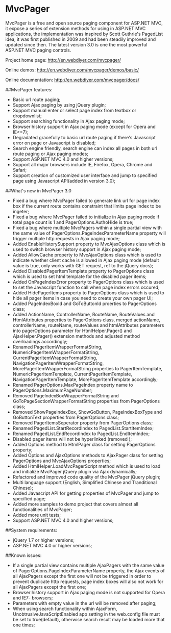 # MvcPager
MvcPager is a free and open source paging component for ASP.NET MVC, it expose a series of extension methods for using in ASP.NET MVC applications, the implementation was inspired by Scott Guthrie's PagedList<T> idea, it was first published in 2009 and had been steadily improved and updated since then. The latest version 3.0 is one the most powerful ASP.NET MVC paging controls.

Project home page: http://en.webdiyer.com/mvcpager/

Online demos: http://en.webdiyer.com/mvcpager/demos/basic/

Online documentation: http://en.webdiyer.com/mvcpager/docs/

##MvcPager features:

* Basic url route paging;
* Support Ajax paging by using jQuery plugin;
* Support manual enter or select page index from textbox or dropdownlist;
* Support searching functionality in Ajax paging mode;
* Browser history support in Ajax paging mode (except for Opera and IE<=7);
* Degradated gracefully to basic url route paging if there's Javascript error on page or Javascript is disabled;
* Search engine friendly, search engine can index all pages in both url route paging or Ajax paging modes;
* Support ASP.NET MVC 4.0 and higher versions;
* Support all major browsers include IE, Firefox, Opera, Chrome and Safari;
* Support creation of customized user interface and jump to specified page using Javascript API(added in version 3.0);

##What's new in MvcPager 3.0

* Fixed a bug where MvcPager failed to generate link url for page index box if the current route contains constraint that limits page index to be ingeter;
* Fixed a bug where MvcPager failed to initialize in Ajax paging mode if total page count is 1 and PagerOptions.AuthoHide is true;
* Fixed a bug where multiple MvcPagers within a single partial view with the same value of PagerOptions.PageIndexParameterName property will trigger multiple http requests in Ajax paging mode;
* Added EnableHistorySupport property to MvcAjaxOptions class which is used to switch browser history support in Ajax paging mode;
* Added AllowCache property to MvcAjaxOptions class which is used to indicate whether client cache is allowed in Ajax paging mode (default value is true, only works with GET request, ref to the jQuery docs);
* Added DisabledPagerItemTemplate property to PagerOptions class which is used to set html template for the disabled pager items;
* Added OnPageIndexError property to PagerOptions class which is used to set the Javascript function to call when page index errors occured;
* Added HidePagerItems property to PagerOptions class which is used to hide all pager items in case you need to create your own pager UI;
* Added PageIndexBoxId and GoToButtonId proerties to PagerOptions class;
* Added ActionName, ControllerName, RouteName, RouteValues and HtmlAttributes properties to PagerOptions class, merged actionName, controllerName, routeName, routeValues and htmlAttributes parameters into pagerOptions parameter for HtmlHelper.Pager() and AjaxHelper.Pager() extension methods and adjusted method overloadings accordingly;
* Renamed PagerItemWrapperFormatString, NumericPagerItemWrapperFormatString, CurrentPagerItemWrapperFormatString, NavigationPagerItemWrapperFormatString, MorePagerItemWrapperFormatString properties to PagerItemTemplate, NumericPagerItemTemplate, CurrentPagerItemTemplate, NavigationPagerItemTemplate, MorePagerItemTemplate accordingly;
* Renamed PagerOptions.MaxPageIndex property name to PagerOptions.MaximumPageNumber;
* Removed PageIndexBoxWrapperFormatString and GoToPageSectionWrapperFormatString properties from PagerOptions class;
* Removed ShowPageIndexBox, ShowGoButton, PageIndexBoxType and GoButtonText properties from PagerOptions class;
* Removed PagerItemsSeperator property from PagerOptions class;
* Renamed PagedList.StartRecordIndex to PagedList.StartItemIndex;
* Renamed PagedList.EndRecordIndex to PagedList.EndItemIndex;
* Disabled pager items will not be hyperlinked (removed <a disabled="disabled"></a>);
* Added Options method to HtmlPager class for setting PagerOptions property;
* Added Options and AjaxOptions methods to AjaxPager class for setting PagerOptions and MvcAjaxOptions properties;
* Added HtmlHelper.LoadMvcPagerScript method which is used to load and initialize MvcPager jQuery plugin via Ajax dynamically;
* Refactored and improved code quality of the MvcPager jQuery plugin;
* Multi language support (English, Simplified Chinese and Tranditional Chinese);
* Added Javascript API for getting properties of MvcPager and jump to specified page;
* Added more samples to demo project that covers almost all functionalities of MvcPager;
* Added more unit tests;
* Support ASP.NET MVC 4.0 and higher versions;

##System requirements:

* jQuery 1.7 or higher versions;
* ASP.NET MVC 4.0 or higher versions;

##Known issues:

* If a single partial view contains multiple AjaxPagers with the same value of PagerOptions.PageIndexParameterName property, the Ajax events of all AjaxPagers except the first one will not be triggered in order to prevent duplicate http requests, page index boxes will also not work for all AjaxPagers except the first one;
* Browser history support in Ajax paging mode is not supported for Opera and IE7- browsers;
* Parameters with empty value in the url will be removed after paging;
* When using search functionality within AjaxForm, UnobtrusiveJavaScriptEnabled app setting in the web.config file must be set to true(default), otherwise search result may be loaded more that one times;
